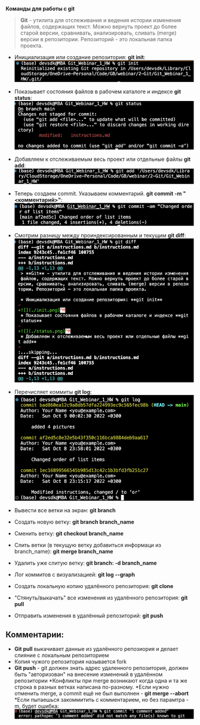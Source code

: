 **Команды для работы с git**
> **Git** - утилита для отслеживания и ведения истории изменения файлов, содержащих текст. Можно вернуть проект до более старой версии, сравнивать, анализировать, сливать (merge) версии в репозитории. Репозиторий - это локальная папка проекта.

* Инициализация или создание репозитория: **git init**:
![](./init.png)

* Показывает состояния файлов в рабочем каталоге и индексе **git status**:
![](./status.png)

* Добавляем к отслеживаемым весь проект или отдельные файлы **git add**:
![](./add.png)

* Теперь создаем commit. Указываем комментарий. **git commit -m "<комментарий>"**:
![](./commit.png)

* Смотрим разницу между проиндексированным и текущим
**git diff**:
![](./diff.png)

* Перечисляет коммиты **git log**:
![](./log.png)

* Вывести все ветки на экран: **git branch**
* Создать новую ветку: **git branch branch_name**
* Сменить ветку: **git checkout branch_name**
* Слить ветки (в текущую ветку добавиться информаци из branch_name): **git merge branch_name**
* Удалить уже слитую ветку: **git branch: -d branch_name**
* Лог коммитов с визуализацией: **git log --graph**
* Создать локальную копию удалённого репозитория: **git clone**
* "Стянуть/выкачать" все изменения из удалённого репозитория: **git pull**
* Отправить изменения в удалённый репозиторий: **git push**

## Комментарии:
* **Git pull** выкачивает данные из удалённого репозиория и делает слияние с локальным репозиторием 
* Копия чужого репозитория называется fork
* **Git push** - git должен знать адрес удаленного репозитория, должен быть "авторизован" на внесение изменений в удалённом репозитории
*Конфликты при merge возникают когда одна и та же строка в разных ветках написана по-разному.
*Если нужно отменить merge, а commit ещё не был выполнен - **git merge --abort**
*Если пытаешься закоммитить с комментарием, но без парамтра -m, будет ошибка:
![](./no-m.png)
